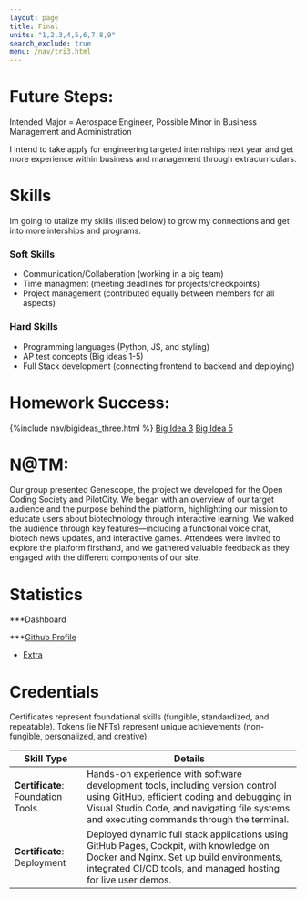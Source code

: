 ```yaml
---
layout: page
title: Final
units: "1,2,3,4,5,6,7,8,9"
search_exclude: true
menu: /nav/tri3.html
---
```




# Future Steps:
Intended Major = Aerospace Engineer, Possible Minor in Business Management and Administration

I intend to take apply for engineering targeted internships next year and get more experience within business and management through extracurriculars. 

# Skills
Im going to utalize my skills (listed below) to grow my connections and get into more interships and programs.

### Soft Skills
- Communication/Collaberation (working in a big team)
- Time managment (meeting deadlines for projects/checkpoints)
- Project management (contributed equally between members for all aspects)

### Hard Skills
- Programming languages (Python, JS, and styling)
- AP test concepts (Big ideas 1-5)
- Full Stack development (connecting frontend to backend and deploying)

# Homework Success: 
{%include nav/bigideas_three.html %} 
<a href="{{site.baseurl}}/notebooks/tri_3/bigidea/bigideathree/">Big Idea 3</a>
<a href="{{site.baseurl}}/notebooks/tri_3/bigidea/bigideafive/">Big Idea 5</a>

# N@TM:
Our group presented Genescope, the project we developed for the Open Coding Society and PilotCity. We began with an overview of our target audience and the purpose behind the platform, highlighting our mission to educate users about biotechnology through interactive learning. We walked the audience through key features—including a functional voice chat, biotech news updates, and interactive games. Attendees were invited to explore the platform firsthand, and we gathered valuable feedback as they engaged with the different components of our site.

# Statistics
***Dashboard

***[Github Profile ](https://github.com/kchen8478)
- [Extra](https://github.com/kchen8478/katherine_2025/issues/14)

# Credentials

Certificates represent foundational skills (fungible, standardized, and repeatable).
Tokens (ie NFTs) represent unique achievements (non-fungible, personalized, and creative).

| Skill Type  | Details |
|-------------|------------------------------|
| **Certificate**: Foundation Tools | Hands-on experience with software development tools, including version control using GitHub, efficient coding and debugging in Visual Studio Code, and navigating file systems and executing commands through the terminal. |
| **Certificate**: Deployment | Deployed dynamic full stack applications using GitHub Pages, Cockpit, with knowledge on Docker and Nginx. Set up build environments, integrated CI/CD tools, and managed hosting for live user demos. |

